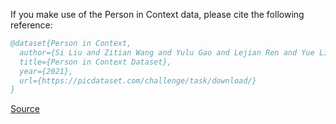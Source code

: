 If you make use of the Person in Context data, please cite the following reference:

``` bibtex 
@dataset{Person in Context,
  author={Si Liu and Zitian Wang and Yulu Gao and Lejian Ren and Yue Liao and Guanghui Ren and Bo Li and Shuicheng Yan},
  title={Person in Context Dataset},
  year={2021},
  url={https://picdataset.com/challenge/task/download/}
}
```

[Source](https://picdataset.com/challenge/task/download/)